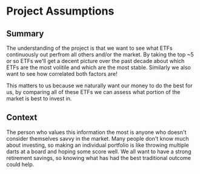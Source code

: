 # Project Assumptions

## Summary

The understanding of the project is that we want to see what ETFs continuously out perfrom all others and/or the market. By taking the top ~5 or so ETFs we'll get a decent picture over the past decade about which ETFs are the most volitile and which are the most stable. Similarly we also want to see how correlated both factors are!


This matters to us because we naturally want our money to do the best for us, by comparing all of these ETFs we can assess what portion of the market is best to invest in.


## Context

The person who values this information the most is anyone who doesn't consider themselves savvy in the market. Many people don't know much about investing, so making an individual portfolio is like throwing multiple darts at a board and hoping some score well. We all want to have a strong retirement savings, so knowing what has had the best traditional outcome could help.
